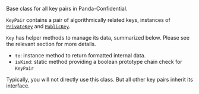 Base class for all key pairs in Panda-Confidential.

`KeyPair` contains a pair of algorithmically related keys, instances of [`PrivateKey`]() and [`PublicKey`]().

`Key` has helper methods to manage its data, summarized below. Please see the relevant section for more details.

- `to`: instance method to return formatted internal data.
- `isKind`: static method providing a boolean prototype chain check for `KeyPair`

Typically, you will not directly use this class. But all other key pairs inherit its interface.
